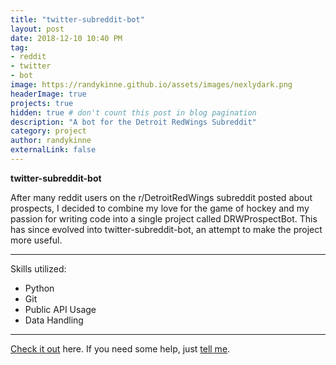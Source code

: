 ```yaml
---
title: "twitter-subreddit-bot"
layout: post
date: 2018-12-10 10:40 PM
tag:
- reddit
- twitter
- bot
image: https://randykinne.github.io/assets/images/nexlydark.png
headerImage: true
projects: true
hidden: true # don't count this post in blog pagination
description: "A bot for the Detroit RedWings Subreddit"
category: project
author: randykinne
externalLink: false
---
```



 **twitter-subreddit-bot**

After many reddit users on the r/DetroitRedWings subreddit posted about prospects, I decided to combine my love for the game of hockey and my passion for writing code into a single project called DRWProspectBot. This has since evolved into twitter-subreddit-bot, an attempt to make the project more useful.

---

Skills utilized:

- Python
- Git
- Public API Usage
- Data Handling

---

[Check it out](http://github.com/randykinne/twitter-subreddit-bot) here.
If you need some help, just [tell me](http://github.com/randykinne/twitter-subreddit-bot/issues).
